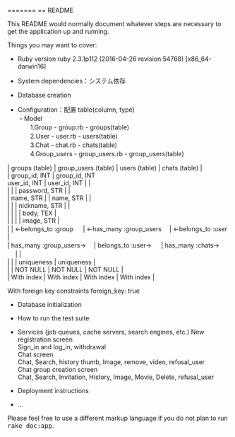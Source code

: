 =======
== README

This README would normally document whatever steps are necessary to get the
application up and running.

Things you may want to cover:

* Ruby version
ruby 2.3.1p112 (2016-04-26 revision 54768) [x86_64-darwin16]

 * System dependencies：システム依存

 * Database creation

 * Configuration：配置 table(column, type)  
・Model  
　　1.Group - group.rb - groups(table)  
　　2.User - user.rb - users(table)  
　　3.Chat - chat.rb - chats(table)  
　　4.Group_users - group_users.rb - group_users(table)

 | groups (table)          | group_users (table)             | users (table)           | chats (table)      |  
 | group_id, INT           | group_id, INT <br> user_id, INT | user_id, INT            |                    |  
 |                         |                                 | password, STR           |                    |  
 | name, STR               |                                 | name, STR               |                    |  
 |                         |                                 | nickname, STR           |                    |  
 |                         |                                 |                         | body, TEX          |  
 |                         |                                 |                         | image, STR         |  
 |                         | ←belongs_to :group      　       | ←has_many :group_users　 | ←belongs_to :user |  
 | has_many :group_users→　 | belongs_to :user→  　            | has_many :chats→   　    |                    |  
 |                         |                                 | uniqueness              | uniqueness         |  
 |                         | NOT NULL                        | NOT NULL                | NOT NULL           |  
 | With index              | With index                      | With index              | With index         |  

 With foreign key constraints foreign_key: true  

* Database initialization

* How to run the test suite

* Services (job queues, cache servers, search engines, etc.)
 New registration screen  
 Sign_in and log_in, withdrawal  
 Chat screen  
 Chat, Search, history thumb, Image, remove, video, refusal_user  
 Chat group creation screen  
 Chat, Search, Invitation, History, Image, Movie, Delete, refusal_user  

* Deployment instructions

* ...


 Please feel free to use a different markup language if you do not plan to run
 <tt>rake doc:app</tt>.
